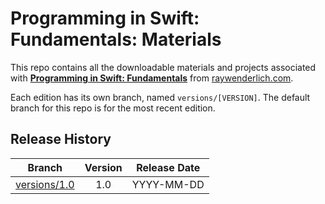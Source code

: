 # Programming in Swift: Fundamentals: Materials

This repo contains all the downloadable materials and projects associated with **[Programming in Swift: Fundamentals](https://www.raywenderlich.com/5539282-programming-in-swift-fundamentals)** from [raywenderlich.com](https://www.raywenderlich.com).

Each edition has its own branch, named `versions/[VERSION]`. The default branch for this repo is for the most recent edition.

## Release History

| Branch                                                                            | Version | Release Date |
| --------------------------------------------------------------------------------- |:-------:|:------------:|
| [versions/1.0](https://github.com/raywenderlich/TODO-materials/tree/versions/1.0) | 1.0     | YYYY-MM-DD   |
